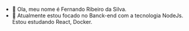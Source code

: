 - 👋 Ola, meu nome é Fernando Ribeiro da Silva.
- 👀 Atualmente estou focado no Banck-end com a tecnologia NodeJs.
Estou estudando React, Docker. 

<!---
fernandoYtkg01/fernandoYtkg01 is a ✨ special ✨ repository because its `README.md` (this file) appears on your GitHub profile.
You can click the Preview link to take a look at your changes.
--->
